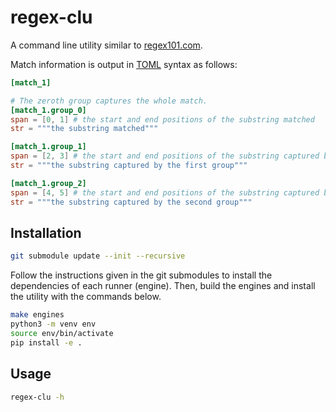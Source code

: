 # regex-clu

A command line utility similar to [regex101.com](regex101.com).

Match information is output in [TOML](https://toml.io/en/) syntax as follows:

```toml
[match_1]

# The zeroth group captures the whole match.
[match_1.group_0]
span = [0, 1] # the start and end positions of the substring matched
str = """the substring matched"""

[match_1.group_1]
span = [2, 3] # the start and end positions of the substring captured by the first group
str = """the substring captured by the first group"""

[match_1.group_2]
span = [4, 5] # the start and end positions of the substring captured by the second group
str = """the substring captured by the second group"""
```

## Installation

```Bash
git submodule update --init --recursive
```

Follow the instructions given in the git submodules to install the dependencies of each runner (engine). Then, build the engines and install the utility with the commands below.

```Bash
make engines
python3 -m venv env
source env/bin/activate
pip install -e .
```

## Usage

```Bash
regex-clu -h
```
